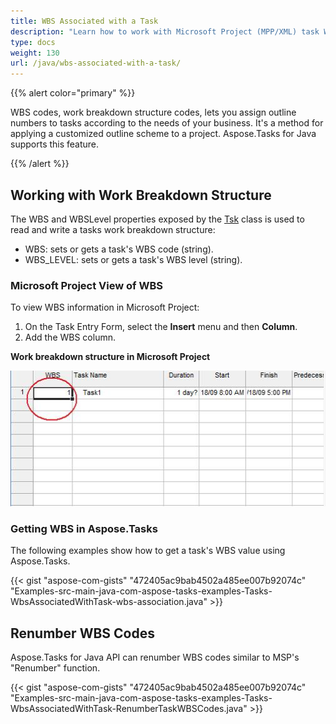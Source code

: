 ```yaml
---
title: WBS Associated with a Task
description: "Learn how to work with Microsoft Project (MPP/XML) task WBS values using Aspose.Tasks for Java."
type: docs
weight: 130
url: /java/wbs-associated-with-a-task/
---
```


{{% alert color="primary" %}} 

WBS codes, work breakdown structure codes, lets you assign outline numbers to tasks according to the needs of your business. It's a method for applying a customized outline scheme to a project. Aspose.Tasks for Java supports this feature.

{{% /alert %}} 
## **Working with Work Breakdown Structure**
The WBS and WBSLevel properties exposed by the [Tsk](https://apireference.aspose.com/tasks/java/com.aspose.tasks/Tsk/) class is used to read and write a tasks work breakdown structure:

- WBS: sets or gets a task's WBS code (string).
- WBS_LEVEL: sets or gets a task's WBS level (string).
### **Microsoft Project View of WBS**
To view WBS information in Microsoft Project:

1. On the Task Entry Form, select the **Insert** menu and then **Column**.
2. Add the WBS column.

**Work breakdown structure in Microsoft Project** 

![WBS associated with tasks](wbs-associated-with-a-task_1.png)
### **Getting WBS in Aspose.Tasks**
The following examples show how to get a task's WBS value using Aspose.Tasks.

{{< gist "aspose-com-gists" "472405ac9bab4502a485ee007b92074c" "Examples-src-main-java-com-aspose-tasks-examples-Tasks-WbsAssociatedWithTask-wbs-association.java" >}}
## **Renumber WBS Codes**
Aspose.Tasks for Java API can renumber WBS codes similar to MSP's "Renumber" function.

{{< gist "aspose-com-gists" "472405ac9bab4502a485ee007b92074c" "Examples-src-main-java-com-aspose-tasks-examples-Tasks-WbsAssociatedWithTask-RenumberTaskWBSCodes.java" >}}
